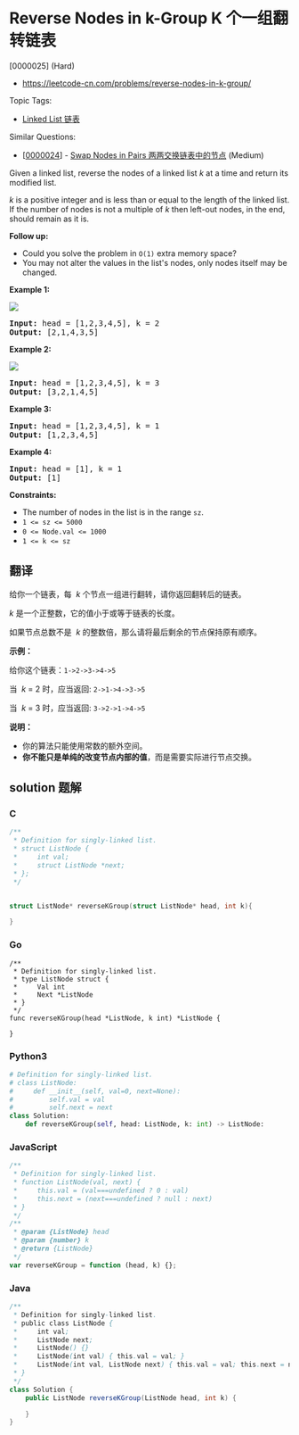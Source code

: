 # Reverse Nodes in k-Group K 个一组翻转链表

[0000025] (Hard)

- https://leetcode-cn.com/problems/reverse-nodes-in-k-group/

Topic Tags:

- [Linked List 链表](https://leetcode-cn.com/tag/linked-list/)

Similar Questions:

- [[0000024](https://leetcode-cn.com/problems/swap-nodes-in-pairs/)] - [Swap Nodes in Pairs 两两交换链表中的节点](./0000024.swap-nodes-in-pairs.md) (Medium)

Given a linked list, reverse the nodes of a linked list _k_ at a time and return its modified list.

_k_ is a positive integer and is less than or equal to the length of the linked list. If the number of nodes is not a multiple of _k_ then left-out nodes, in the end, should remain as it is.

**Follow up:**

- Could you solve the problem in `O(1)` extra memory space?
- You may not alter the values in the list's nodes, only nodes itself may be changed.

**Example 1:**

![](https://assets.leetcode.com/uploads/2020/10/03/reverse_ex1.jpg)

<pre><strong>Input:</strong> head = [1,2,3,4,5], k = 2
<strong>Output:</strong> [2,1,4,3,5]
</pre>

**Example 2:**

![](https://assets.leetcode.com/uploads/2020/10/03/reverse_ex2.jpg)

<pre><strong>Input:</strong> head = [1,2,3,4,5], k = 3
<strong>Output:</strong> [3,2,1,4,5]
</pre>

**Example 3:**

<pre><strong>Input:</strong> head = [1,2,3,4,5], k = 1
<strong>Output:</strong> [1,2,3,4,5]
</pre>

**Example 4:**

<pre><strong>Input:</strong> head = [1], k = 1
<strong>Output:</strong> [1]
</pre>

**Constraints:**

- The number of nodes in the list is in the range `sz`.
- `1 <= sz <= 5000`
- `0 <= Node.val <= 1000`
- `1 <= k <= sz`

## 翻译

给你一个链表，每  *k* 个节点一组进行翻转，请你返回翻转后的链表。

_k_ 是一个正整数，它的值小于或等于链表的长度。

如果节点总数不是  *k* 的整数倍，那么请将最后剩余的节点保持原有顺序。

**示例：**

给你这个链表：`1->2->3->4->5`

当  *k* \= 2 时，应当返回: `2->1->4->3->5`

当  *k* \= 3 时，应当返回: `3->2->1->4->5`

**说明：**

- 你的算法只能使用常数的额外空间。
- **你不能只是单纯的改变节点内部的值**，而是需要实际进行节点交换。

## solution 题解

### C

```c
/**
 * Definition for singly-linked list.
 * struct ListNode {
 *     int val;
 *     struct ListNode *next;
 * };
 */


struct ListNode* reverseKGroup(struct ListNode* head, int k){

}
```

### Go

```golang
/**
 * Definition for singly-linked list.
 * type ListNode struct {
 *     Val int
 *     Next *ListNode
 * }
 */
func reverseKGroup(head *ListNode, k int) *ListNode {

}
```

### Python3

```python
# Definition for singly-linked list.
# class ListNode:
#     def __init__(self, val=0, next=None):
#         self.val = val
#         self.next = next
class Solution:
    def reverseKGroup(self, head: ListNode, k: int) -> ListNode:

```

### JavaScript

```javascript
/**
 * Definition for singly-linked list.
 * function ListNode(val, next) {
 *     this.val = (val===undefined ? 0 : val)
 *     this.next = (next===undefined ? null : next)
 * }
 */
/**
 * @param {ListNode} head
 * @param {number} k
 * @return {ListNode}
 */
var reverseKGroup = function (head, k) {};
```

### Java

```java
/**
 * Definition for singly-linked list.
 * public class ListNode {
 *     int val;
 *     ListNode next;
 *     ListNode() {}
 *     ListNode(int val) { this.val = val; }
 *     ListNode(int val, ListNode next) { this.val = val; this.next = next; }
 * }
 */
class Solution {
    public ListNode reverseKGroup(ListNode head, int k) {

    }
}
```
